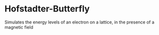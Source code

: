 # Hofstadter-Butterfly
Simulates the energy levels of an electron on a lattice, in the presence of a magnetic field


